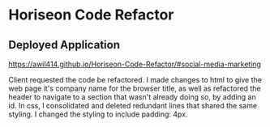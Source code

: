 # Horiseon Code Refactor 

## Deployed Application
https://awil414.github.io/Horiseon-Code-Refactor/#social-media-marketing

Client requested the code be refactored. I made changes to html to give the web page it's company name for the browser title, as well as refactored the header to navigate to a section that wasn't already doing so, by adding an id. In css, I consolidated and deleted redundant lines that shared the same styling. I changed the styling to include padding: 4px.

